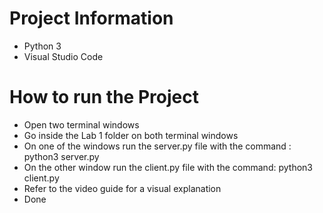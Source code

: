 # Project Information

* Python 3
* Visual Studio Code

# How to run the Project

* Open two terminal windows
* Go inside the Lab 1 folder on both terminal windows
* On one of the windows run the server.py file with the command : python3 server.py
* On the other window run the client.py file with the command: python3 client.py
* Refer to the video guide for a visual explanation
* Done